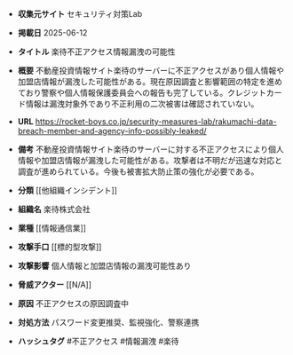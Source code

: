 - **収集元サイト**
セキュリティ対策Lab

- **掲載日**
2025-06-12

- **タイトル**
楽待不正アクセス情報漏洩の可能性

- **概要**
不動産投資情報サイト楽待のサーバーに不正アクセスがあり個人情報や加盟店情報が漏洩した可能性がある。現在原因調査と影響範囲の特定を進めており警察や個人情報保護委員会への報告も完了している。クレジットカード情報は漏洩対象外であり不正利用の二次被害は確認されていない。

- **URL**
https://rocket-boys.co.jp/security-measures-lab/rakumachi-data-breach-member-and-agency-info-possibly-leaked/

- **備考**
不動産投資情報サイト楽待のサーバーに対する不正アクセスにより個人情報や加盟店情報が漏洩した可能性がある。攻撃者は不明だが迅速な対応と調査が進められている。今後も被害拡大防止策の強化が必要である。

- **分類**
[[他組織インシデント]]

- **組織名**
楽待株式会社

- **業種**
[[情報通信業]]

- **攻撃手口**
[[標的型攻撃]]

- **攻撃影響**
個人情報と加盟店情報の漏洩可能性あり

- **脅威アクター**
[[N/A]]

- **原因**
不正アクセスの原因調査中

- **対処方法**
パスワード変更推奨、監視強化、警察連携

- **ハッシュタグ**
#不正アクセス #情報漏洩 #楽待
